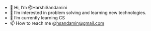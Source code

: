 - 👋 Hi, I’m @HarshiSandamini
- 👀 I’m interested in problem solving and learning new technologies.
- 🌱 I’m currently learning CS
- 📫 How to reach me @hsandamin@gmail.com

<!---
HarshiSandamini/HarshiSandamini is a ✨ special ✨ repository because its `README.md` (this file) appears on your GitHub profile.
You can click the Preview link to take a look at your changes.
--->
